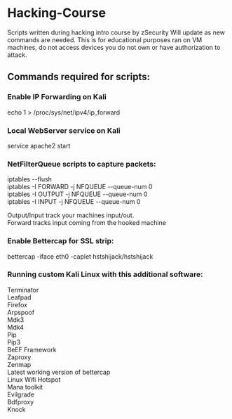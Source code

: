 # Hacking-Course
Scripts written during hacking intro course by zSecurity
Will update as new commands are needed.
This is for educational purposes ran on VM machines, do not access devices you do not own or have authorization to attack.

## Commands required for scripts:

### Enable IP Forwarding on Kali
echo 1 > /proc/sys/net/ipv4/ip_forward

### Local WebServer service on Kali
service apache2 start

### NetFilterQueue scripts to capture packets: 
iptables --flush  
iptables -I FORWARD -j NFQUEUE --queue-num 0  
iptables -I OUTPUT -j NFQUEUE --queue-num 0    
iptables -I INPUT -j NFQUEUE --queue-num 0  

Output/Input track your machines input/out.  
Forward tracks input coming from the hooked machine

### Enable Bettercap for SSL strip:
bettercap -iface eth0 -caplet hstshijack/hstshijack

### Running custom Kali Linux with this additional software:  
Terminator  
Leafpad  
Firefox  
Arpspoof  
Mdk3  
Mdk4  
Pip  
Pip3  
BeEF Framework  
Zaproxy  
Zenmap  
Latest working version of bettercap  
Linux Wifi Hotspot  
Mana toolkit  
Evilgrade  
Bdfproxy  
Knock  

